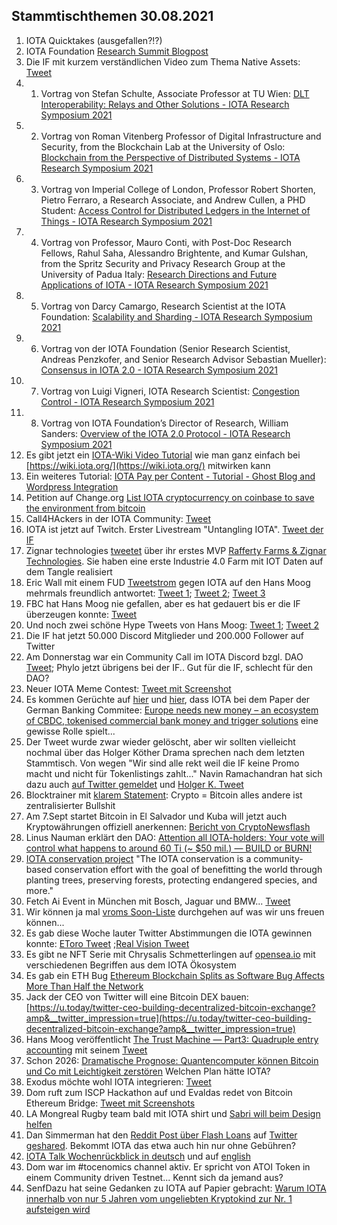 ## Stammtischthemen 30.08.2021

1. IOTA Quicktakes (ausgefallen?!?) 
2. IOTA Foundation [Research Summit Blogpost](https://blog.iota.org/iota-research-symposium-2021/)
3. Die IF mit kurzem verständlichen Video zum Thema Native Assets: [Tweet](https://twitter.com/iota/status/1430215621430726663?s=20)
4. 1. Vortrag von Stefan Schulte, Associate Professor at TU Wien: [DLT Interoperability: Relays and Other Solutions - IOTA Research Symposium 2021](https://www.youtube.com/watch?v=ihmaDzNg08I)
5. 2. Vortrag von Roman Vitenberg Professor of Digital Infrastructure and Security, from the Blockchain Lab at the University of Oslo: [Blockchain from the Perspective of Distributed Systems - IOTA Research Symposium 2021](https://www.youtube.com/watch?v=5f-ZorG5mHA)
6. 3. Vortrag von Imperial College of London, Professor Robert Shorten, Pietro Ferraro, a Research Associate, and Andrew Cullen, a PHD Student: [Access Control for Distributed Ledgers in the Internet of Things - IOTA Research Symposium 2021](https://www.youtube.com/watch?v=qRXrZUaC6vg)
7. 4. Vortrag von Professor, Mauro Conti, with Post-Doc Research Fellows,  Rahul Saha, Alessandro Brightente, and Kumar Gulshan, from the Spritz Security and Privacy Research Group at the University of Padua Italy: [Research Directions and Future Applications of IOTA - IOTA Research Symposium 2021](https://www.youtube.com/watch?v=TZFBylf_jLQ)
8. 5. Vortrag von Darcy Camargo, Research Scientist at the IOTA Foundation: [Scalability and Sharding - IOTA Research Symposium 2021](https://www.youtube.com/watch?v=hdWEdIuBF5k)
9. 6. Vortrag von der IOTA Foundation (Senior Research Scientist, Andreas Penzkofer, and Senior Research Advisor Sebastian Mueller): [Consensus in IOTA 2.0 - IOTA Research Symposium 2021](https://www.youtube.com/watch?v=DfR09NvgSyg)
10. 7. Vortrag von Luigi Vigneri, IOTA Research Scientist: [Congestion Control - IOTA Research Symposium 2021](https://www.youtube.com/watch?v=OCOag0CKXvY)
11. 8. Vortrag von IOTA Foundation’s Director of Research, William Sanders: [Overview of the IOTA 2.0 Protocol - IOTA Research Symposium 2021](https://www.youtube.com/watch?v=RoEsXJusRY4)
12. Es gibt jetzt ein [IOTA-Wiki Video Tutorial](https://www.youtube.com/watch?v=2pqOy_E6ZeI) wie man ganz einfach bei [https://wiki.iota.org/](https://wiki.iota.org/) mitwirken kann
13. Ein weiteres Tutorial: [IOTA Pay per Content - Tutorial - Ghost Blog and Wordpress Integration](https://www.youtube.com/watch?v=k6Hwse-c_KE)
14. Petition auf Change.org [List IOTA cryptocurrency on coinbase to save the environment from bitcoin](https://www.change.org/p/coinbase-list-iota-cryptocurrency-on-coinbase-to-save-the-environment-from-bitcoin?recruiter=1222938217&utm_source=share_petition&utm_medium=twitter&utm_campaign=psf_combo_share_initial&utm_term=534f3a60b80a45e0ba13001eb63fc160&recruited_by_id=6baea220-0567-11ec-8ff2-f7563894ec56)
15. Call4HAckers in der IOTA Community: [Tweet](https://twitter.com/OfficialMoritzK/status/1430522445874835457?s=20)
16. IOTA ist jetzt auf Twitch. Erster Livestream "Untangling IOTA". [Tweet der IF](https://twitter.com/iota/status/1430546824524406787?s=20)
17. Zignar technologies [tweetet](https://twitter.com/zignartech/status/1430604569315315721?s=20) über ihr erstes MVP [Rafferty Farms & Zignar Technologies](https://blog.zignar.tech/rafferty-farms-zignar-technologies-e8c05ec576c7). Sie haben eine erste Industrie 4.0 Farm mit IOT Daten auf dem Tangle realisiert
18. Eric Wall mit einem FUD [Tweetstrom](https://twitter.com/ercwl/status/1430493668197212161?s=19) gegen IOTA auf den Hans Moog mehrmals freundlich antwortet: [Tweet 1](https://twitter.com/hus_qy/status/1430503448642998276?s=20); [Tweet 2](https://twitter.com/hus_qy/status/1430503952081211395?s=20); [Tweet 3](https://twitter.com/hus_qy/status/1430505619182718981?s=20)
19. FBC hat Hans Moog nie gefallen, aber es hat gedauert bis er die IF überzeugen konnte: [Tweet](https://twitter.com/hus_qy/status/1430561672415096844?s=20)
20. Und noch zwei schöne Hype Tweets von Hans Moog: [Tweet 1](https://twitter.com/hus_qy/status/1430530455237976068?s=20); [Tweet 2](https://twitter.com/hus_qy/status/1430530493758558216?s=20)
21. Die IF hat jetzt 50.000 Discord Mitglieder und 200.000 Follower auf Twitter
22. Am Donnerstag war ein Community Call im IOTA Discord bzgl. DAO [Tweet](https://twitter.com/Phylo79288735/status/1430536140898009089?s=20); Phylo jetzt übrigens bei der IF.. Gut für die IF, schlecht für den DAO? 
23. Neuer IOTA Meme Contest: [Tweet mit Screenshot](https://twitter.com/Vrom14286662/status/1430532193101692928?s=20)
24. Es kommen Gerüchte auf [hier](https://twitter.com/SenfdaTzu/status/1430570813363740678?s=20) und [hier](https://twitter.com/wiredutch/status/1430061218975428632?s=20), dass IOTA bei dem Paper der German Banking Commitee: [Europe needs new money – an
ecosystem of CBDC, tokenised commercial bank money and trigger solutions](https://die-dk.de/media/files/20210625_DK_Ergebnisdokument_EN.pdf) eine gewisse Rolle spielt...
25. Der Tweet wurde zwar wieder gelöscht, aber wir sollten vielleicht nochmal über das Holger Köther Drama sprechen nach dem letzten Stammtisch. Von wegen "Wir sind alle rekt weil die IF keine Promo macht und nicht für Tokenlistings zahlt..." Navin Ramachandran hat sich dazu auch [auf Twitter gemeldet](https://twitter.com/Vrom14286662/status/1430276817093595142?s=20) und [Holger K. Tweet](https://twitter.com/HolgerKoether/status/1430261683193323522?s=19) 
26. Blocktrainer mit [klarem Statement](https://twitter.com/blocktrainer/status/1430652864288985100?s=20): Crypto = Bitcoin alles andere ist zentralisierter Bullshit
27. Am 7.Sept startet Bitcoin in El Salvador und Kuba will jetzt auch Kryptowährungen offiziell anerkennen: [Bericht von CryptoNewsflash](https://www.crypto-news-flash.com/de/kuba-will-kryptowaehrungen-offiziell-anerkennen-und-regulieren/?feed_id=3338&_unique_id=6128d6efb207e) 
28. Linus Nauman erklärt den DAO: [Attention all IOTA-holders: Your vote will control what happens to around 60 Ti (~ $50 mil.) — BUILD or BURN!](https://medium.com/@linus.naumann/attention-all-iota-holders-your-vote-will-control-what-happens-to-around-60-ti-50-mil-10b265b1356c) 
29. [IOTA conservation project](https://medium.com/@asacc008/the-iota-conservation-43b928dbf1c0) "The IOTA conservation is a community-based conservation effort with the goal of benefitting the world through planting trees, preserving forests, protecting endangered species, and more."
30. Fetch Ai Event in München mit Bosch, Jaguar und BMW... [Tweet](https://twitter.com/Fetch_ai/status/1431219746897383429?s=19) 
31. Wir können ja mal [vroms Soon-Liste](https://twitter.com/Vrom14286662/status/1431152161669398528?s=19) durchgehen auf was wir uns freuen können... 
32. Es gab diese Woche lauter Twitter Abstimmungen die IOTA gewinnen konnte: [EToro Tweet](https://twitter.com/eToroDE/status/1430485373327716357?s=19) ;[Real Vision Tweet](https://twitter.com/RealVision/status/1430891365806743556?s=19)
33. Es gibt ne NFT Serie mit Chrysalis Schmetterlingen auf [opensea.io](https://opensea.io/assets/0x495f947276749ce646f68ac8c248420045cb7b5e/2789607291071995738164880481125140258345785270878309300203345385914818887681/) mit verschiedenen Begriffen aus dem IOTA Ökosystem 
34. Es gab ein ETH Bug [Ethereum Blockchain Splits as Software Bug Affects More Than Half the Network](https://decrypt.co/79597/ethereum-blockchain-splits-software-bug-network)
35. Jack der CEO von Twitter will eine Bitcoin DEX bauen: [https://u.today/twitter-ceo-building-decentralized-bitcoin-exchange?amp&__twitter_impression=true](https://u.today/twitter-ceo-building-decentralized-bitcoin-exchange?amp&__twitter_impression=true) 
36. Hans Moog veröffentlicht [The Trust Machine — Part3: Quadruple entry accounting](https://husqy.medium.com/the-trust-machine-part3-quadruple-entry-accounting-6da022f5e832) mit seinem [Tweet](https://twitter.com/hus_qy/status/1431700310150483969?s=20)
37. Schon 2026: [Dramatische Prognose: Quantencomputer können Bitcoin und Co mit Leichtigkeit zerstören](https://t3n.de/news/quantencomputer-zerstoert-bitcoin-1401594/) Welchen Plan hätte IOTA? 
38. Exodus möchte wohl IOTA integrieren: [Tweet](https://twitter.com/exodus_io/status/1431687716958318593?s=19) 
39. Dom ruft zum ISCP Hackathon auf und Evaldas redet von Bitcoin Ethereum Bridge: [Tweet mit Screenshots](https://twitter.com/Vrom14286662/status/1431565786603302913?s=19) 
40. LA Mongreal Rugby team bald mit IOTA shirt und [Sabri will beim Design helfen](https://twitter.com/sabrigoldberg/status/1431867696606552069?s=19) 
41. Dan Simmerman hat den [Reddit Post über Flash Loans](https://www.reddit.com/r/CryptoCurrency/comments/pcumpk/flash_loans_a_dive_into_defis_most_bizarre/?utm_medium=android_app&utm_source=share) auf [Twitter geshared](https://twitter.com/DanSimerman/status/1431369772692873218?s=19). Bekommt IOTA das etwa auch hin nur ohne Gebühren? 
42. [IOTA Talk Wochenrückblick in deutsch](https://www.iota-talk.com/index.php?article-amp/114-wochenr%C3%BCckblick-vom-22-bis-28-august-2021/&article%2F114-wochenr%C3%BCckblick-vom-22-bis-28-august-2021%2F=&__twitter_impression=true) und auf [english](https://www.iota-talk.com/index.php?article-amp/115-week-in-review-august-22th-to-28th-2021/&article%2F115-week-in-review-august-22th-to-28th-2021%2F=&__twitter_impression=true) 
43. Dom war im #tocenomics channel aktiv. Er spricht von ATOI Token in einem Community driven Testnet... Kennt sich da jemand aus? 
44. SenfDazu hat seine Gedanken zu IOTA auf Papier gebracht: [Warum IOTA innerhalb von nur 5 Jahren vom ungeliebten Kryptokind zur Nr. 1 aufsteigen wird](https://medium.com/@SenfdaTzu/warum-iota-innerhalb-von-nur-5-jahren-vom-ungeliebten-kryptokind-zur-nr-1-aufsteigen-wird-b8509ccc854d) 
